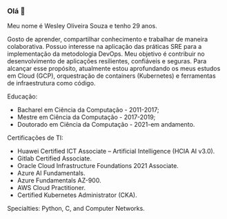 ### Olá 👋

Meu nome é Wesley Oliveira Souza e tenho 29 anos. 

Gosto de aprender, compartilhar conhecimento e trabalhar de maneira colaborativa. Possuo interesse na aplicação das práticas SRE para a implementação da metodologia DevOps. Meu objetivo é contribuir no desenvolvimento de aplicações resilientes, confiáveis e seguras. Para alcançar esse propósito, atualmente estou aprofundando os meus estudos em Cloud (GCP), orquestração de containers (Kubernetes) e ferramentas de infraestrutura como código.

Educação:
- Bacharel em Ciência da Computação - 2011-2017;
- Mestre em Ciência da Computação - 2017-2019;
- Doutorado em Ciência da Computação - 2021-em andamento.

Certificações de TI:
- Huawei Certified ICT Associate – Artificial Intelligence (HCIA AI v3.0).
- Gitlab Certified Associate.
- Oracle Cloud Infrastructure Foundations 2021 Associate.
- Azure AI Fundamentals.
- Azure Fundamentals AZ-900.
- AWS Cloud Practitioner.
- Certified Kubernetes Administrator (CKA).

Specialties: Python, C, and Computer Networks.

<!--
**wesleysouza/wesleysouza** is a ✨ _special_ ✨ repository because its `README.md` (this file) appears on your GitHub profile.

Here are some ideas to get you started:

- 🔭 I’m currently working on ...
- 🌱 I’m currently learning ...
- 👯 I’m looking to collaborate on ...
- 🤔 I’m looking for help with ...
- 💬 Ask me about ...
- 📫 How to reach me: ...
- 😄 Pronouns: ...
- ⚡ Fun fact: ...
-->
